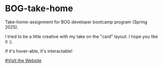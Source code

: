 # BOG-take-home
Take-home-assignment for BOG developer bootcamp program (Spring 2025).

I tried to be a little creative with my take on the "card" layout. I hope you like it :).

If it's hover-able, it's interactable!

[#Visit the Website](https://gtzeal.github.io/BOG-take-home/index.html)

